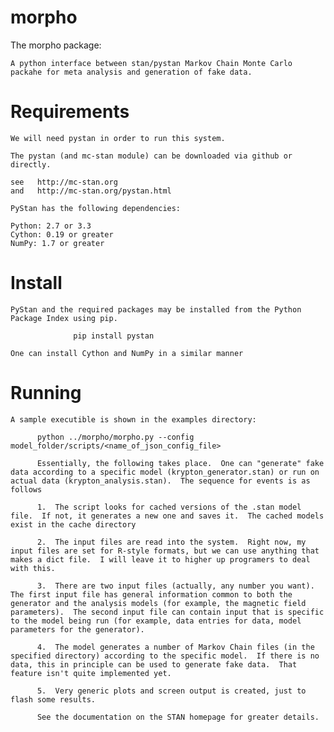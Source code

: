 morpho
======
The morpho package:

    A python interface between stan/pystan Markov Chain Monte Carlo packahe for meta analysis and generation of fake data.


Requirements
======
	We will need pystan in order to run this system.

	The pystan (and mc-stan module) can be downloaded via github or directly.

	see   http://mc-stan.org
	and   http://mc-stan.org/pystan.html

	PyStan has the following dependencies:

	Python: 2.7 or 3.3
	Cython: 0.19 or greater
	NumPy: 1.7 or greater

Install
======
	PyStan and the required packages may be installed from the Python Package Index using pip.

	       	      pip install pystan

	One can install Cython and NumPy in a similar manner


Running
======
	A sample executible is shown in the examples directory:

	  	  python ../morpho/morpho.py --config  model_folder/scripts/<name_of_json_config_file>
		  
		  Essentially, the following takes place.  One can "generate" fake data according to a specific model (krypton_generator.stan) or run on actual data (krypton_analysis.stan).  The sequence for events is as follows

		  1.  The script looks for cached versions of the .stan model file.  If not, it generates a new one and saves it.  The cached models exist in the cache directory

		  2.  The input files are read into the system.  Right now, my input files are set for R-style formats, but we can use anything that makes a dict file.  I will leave it to higher up programers to deal with this.

		  3.  There are two input files (actually, any number you want).  The first input file has general information common to both the generator and the analysis models (for example, the magnetic field parameters).  The second input file can contain input that is specific to the model being run (for example, data entries for data, model parameters for the generator).

		  4.  The model generates a number of Markov Chain files (in the specified directory) according to the specific model.  If there is no data, this in principle can be used to generate fake data.  That feature isn't quite implemented yet.

		  5.  Very generic plots and screen output is created, just to flash some results.

		  See the documentation on the STAN homepage for greater details.
